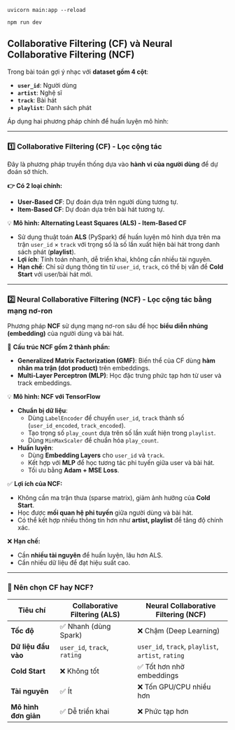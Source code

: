 `uvicorn main:app --reload`

`npm run dev`

## **Collaborative Filtering (CF) và Neural Collaborative Filtering (NCF)**  

Trong bài toán gợi ý nhạc với **dataset gồm 4 cột**:  
- **`user_id`**: Người dùng  
- **`artist`**: Nghệ sĩ  
- **`track`**: Bài hát  
- **`playlist`**: Danh sách phát  

Áp dụng hai phương pháp chính để huấn luyện mô hình:  

---

### **1️⃣ Collaborative Filtering (CF) - Lọc cộng tác**  
Đây là phương pháp truyền thống dựa vào **hành vi của người dùng** để dự đoán sở thích.  

**👉 Có 2 loại chính:**  
- **User-Based CF**: Dự đoán dựa trên người dùng tương tự.  
- **Item-Based CF**: Dự đoán dựa trên bài hát tương tự.  

💡 **Mô hình: Alternating Least Squares (ALS) - Item-Based CF**  
- Sử dụng thuật toán **ALS** (PySpark) để huấn luyện mô hình dựa trên ma trận `user_id` × `track` với trọng số là số lần xuất hiện bài hát trong danh sách phát (**playlist**).  
- **Lợi ích**: Tính toán nhanh, dễ triển khai, không cần nhiều tài nguyên.  
- **Hạn chế**: Chỉ sử dụng thông tin từ `user_id`, `track`, có thể bị vấn đề **Cold Start** với user/bài hát mới.  

---

### **2️⃣ Neural Collaborative Filtering (NCF) - Lọc cộng tác bằng mạng nơ-ron**  
Phương pháp **NCF** sử dụng mạng nơ-ron sâu để học **biểu diễn nhúng (embedding)** của người dùng và bài hát.  

📌 **Cấu trúc NCF gồm 2 thành phần:**  
- **Generalized Matrix Factorization (GMF)**: Biến thể của CF dùng **hàm nhân ma trận (dot product)** trên embeddings.  
- **Multi-Layer Perceptron (MLP)**: Học đặc trưng phức tạp hơn từ user và track embeddings.  

💡 **Mô hình: NCF với TensorFlow**  
- **Chuẩn bị dữ liệu**:  
  - Dùng `LabelEncoder` để chuyển `user_id`, `track` thành số (`user_id_encoded`, `track_encoded`).  
  - Tạo trọng số `play_count` dựa trên số lần xuất hiện trong `playlist`.  
  - Dùng `MinMaxScaler` để chuẩn hóa `play_count`.  
- **Huấn luyện**:  
  - Dùng **Embedding Layers** cho `user_id` và `track`.  
  - Kết hợp với **MLP** để học tương tác phi tuyến giữa user và bài hát.  
  - Tối ưu bằng **Adam + MSE Loss**.  

✅ **Lợi ích của NCF:**  
- Không cần ma trận thưa (sparse matrix), giảm ảnh hưởng của **Cold Start**.  
- Học được **mối quan hệ phi tuyến** giữa người dùng và bài hát.  
- Có thể kết hợp nhiều thông tin hơn như **artist, playlist** để tăng độ chính xác.  

❌ **Hạn chế:**  
- Cần **nhiều tài nguyên** để huấn luyện, lâu hơn ALS.  
- Cần nhiều dữ liệu để đạt hiệu suất cao.  

---

### **🤔 Nên chọn CF hay NCF?**
| Tiêu chí              | Collaborative Filtering (ALS) | Neural Collaborative Filtering (NCF) |
|----------------------|--------------------------|--------------------------------|
| **Tốc độ**           | ✅ Nhanh (dùng Spark)    | ❌ Chậm (Deep Learning)       |
| **Dữ liệu đầu vào**  | `user_id`, `track`, `rating` | `user_id`, `track`, `playlist`, `artist`, `rating` |
| **Cold Start**       | ❌ Không tốt               | ✅ Tốt hơn nhờ embeddings |
| **Tài nguyên**      | ✅ Ít                     | ❌ Tốn GPU/CPU nhiều hơn |
| **Mô hình đơn giản** | ✅ Dễ triển khai         | ❌ Phức tạp hơn |